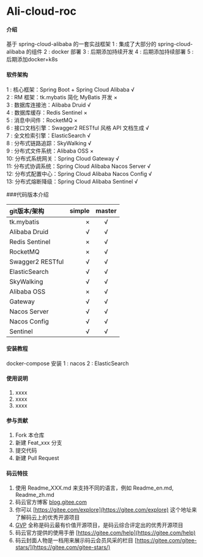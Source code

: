 # Ali-cloud-roc

#### 介绍
基于 spring-cloud-alibaba 的一套实战框架
1 : 集成了大部分的 spring-cloud-alibaba 的组件
2 : docker 部署
3 : 后期添加持续开发
4 : 后期添加持续部署
5 : 后期添加docker+k8s

#### 软件架构
1 : 核心框架：Spring Boot + Spring Cloud Alibaba √   
2 : RM 框架：tk.mybatis 简化 MyBatis 开发  ×  
3 : 数据库连接池：Alibaba Druid  √   
4 : 数据库缓存：Redis Sentinel  ×  
5 : 消息中间件：RocketMQ  ×  
6 : 接口文档引擎：Swagger2 RESTful 风格 API 文档生成 √   
7 : 全文检索引擎：ElasticSearch √   
8 : 分布式链路追踪：SkyWalking √   
9 : 分布式文件系统：Alibaba OSS ×  
10: 分布式系统网关：Spring Cloud Gateway √   
11: 分布式协调系统：Spring Cloud Alibaba Nacos Server √   
12: 分布式配置中心：Spring Cloud Alibaba Nacos Config √  
13: 分布式熔断降级：Spring Cloud Alibaba Sentinel √   
 

###代码版本介绍  

|git版本/架构       | simple |  master |
|:----------------|--------:|:-------:|
|tk.mybatis       |  ×      |   √     |
|Alibaba Druid    |  √      |   √     |
|Redis Sentinel   |  ×      |   √     |
|RocketMQ         |  ×      |   √     |
|Swagger2 RESTful |  √      |   √     |
|ElasticSearch    |  √      |   √     |
|SkyWalking       |  √      |   √     |
|Alibaba OSS      |  ×      |   √     |
|Gateway          |  √      |   √     |
|Nacos Server     |  √      |   √     |
|Nacos Config     |  √      |   √     |
|Sentinel         |  √      |   √     |

#### 安装教程
docker-compose 安装
1 : nacos
2 : ElasticSearch


#### 使用说明

1. xxxx
2. xxxx
3. xxxx

#### 参与贡献

1. Fork 本仓库
2. 新建 Feat_xxx 分支
3. 提交代码
4. 新建 Pull Request


#### 码云特技

1. 使用 Readme\_XXX.md 来支持不同的语言，例如 Readme\_en.md, Readme\_zh.md  
2. 码云官方博客 [blog.gitee.com](https://blog.gitee.com)  
3. 你可以 [https://gitee.com/explore](https://gitee.com/explore) 这个地址来了解码云上的优秀开源项目  
4. [GVP](https://gitee.com/gvp) 全称是码云最有价值开源项目，是码云综合评定出的优秀开源项目  
5. 码云官方提供的使用手册 [https://gitee.com/help](https://gitee.com/help)  
6. 码云封面人物是一档用来展示码云会员风采的栏目 [https://gitee.com/gitee-stars/](https://gitee.com/gitee-stars/)  